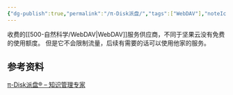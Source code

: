 ```yaml
---
{"dg-publish":true,"permalink":"/π-Disk派盘/","tags":["WebDAV"],"noteIcon":""}
---
```


收费的[[500-自然科学/WebDAV\|WebDAV]]服务供应商，不同于坚果云没有免费的使用额度。
但是它不会限制流量，后续有需要的话可以使用他家的服务。


## 参考资料
[π-Disk派盘® – 知识管理专家](https://www.huluer.com/)